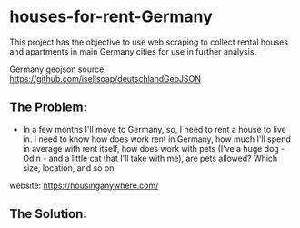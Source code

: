 # houses-for-rent-Germany
This project has the objective to use web scraping to collect rental houses and apartments in main Germany cities for use in further analysis.

Germany geojson source: https://github.com/isellsoap/deutschlandGeoJSON 

## The Problem:

- In a few months I'll move to Germany, so, I need to rent a house to live in. 
I need to know how does work rent in Germany, how much I'll spend in average with rent itself, how does work with pets (I've a huge dog - Odin - and a little cat that I'll take with me), are pets allowed? Which size, location, and so on.

website: https://housinganywhere.com/

## The Solution:
